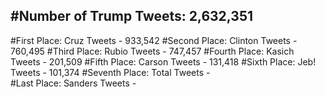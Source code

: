 #Number of Trump Tweets: 2,632,351
---
#First Place: Cruz Tweets - 933,542
#Second Place: Clinton Tweets - 760,495
#Third Place: Rubio Tweets - 747,457
#Fourth Place: Kasich Tweets - 201,509
#Fifth Place: Carson Tweets - 131,418
#Sixth Place: Jeb! Tweets - 101,374
#Seventh Place: Total Tweets -  
#Last Place: Sanders Tweets - 
